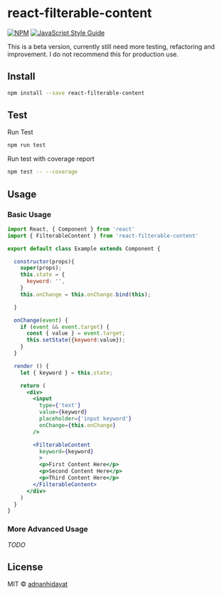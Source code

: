 # react-filterable-content

[![NPM](https://img.shields.io/npm/v/react-filterable-content.svg)](https://www.npmjs.com/package/react-filterable-content) [![JavaScript Style Guide](https://img.shields.io/badge/code_style-standard-brightgreen.svg)](https://standardjs.com)

This is a beta version, currently still need more testing, refactoring and improvement. I do not recommend this for production use.

## Install

```bash
npm install --save react-filterable-content
```

## Test 

Run Test

```bash
npm run test
```

Run test with coverage report

```bash
npm test -- --coverage
```

## Usage

### Basic Usage

```jsx
import React, { Component } from 'react'
import { FilterableContent } from 'react-filterable-content'

export default class Example extends Component {

  constructor(props){
    super(props);
    this.state = {
      keyword: '',
    }  
    this.onChange = this.onChange.bind(this);

  }

  onChange(event) {
    if (event && event.target) {
      const { value } = event.target;
      this.setState({keyword:value});
    }
  }

  render () {
    let { keyword } = this.state;

    return (
      <div>
        <input
          type={'text'}
          value={keyword}
          placeholder={'input keyword'}
          onChange={this.onChange}
        />

        <FilterableContent 
          keyword={keyword}
          >
          <p>First Content Here</p>
          <p>Second Content Here</p>
          <p>Third Content Here</p>
        </FilterableContent>
      </div>
    )
  }
}
```


### More Advanced Usage

*TODO*


## License

MIT © [adnanhidayat](https://github.com/xenovon)
